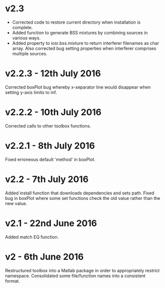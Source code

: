 # v2.3

* Corrected code to restore current directory when installation is complete.
* Added function to generate BSS mixtures by combining sources in various ways.
* Added property to iosr.bss.mixture to return interferer filenames as char array. Also corrected bug setting properties when interferer comprises multiple sources.

# v2.2.3 - 12th July 2016

Corrected boxPlot bug whereby x-separator line would disappear when setting y-axis limits to inf.

# v2.2.2 - 10th July 2016

Corrected calls to other toolbox functions.

# v2.2.1 - 8th July 2016

Fixed erroneous default 'method' in boxPlot.

# v2.2 - 7th July 2016

Added install function that downloads dependencies and sets path. Fixed bug in boxPlot where some set functions check the old value rather than the new value.

# v2.1 - 22nd June 2016

Added match EQ function.

# v2 - 6th June 2016

Restructured toolbox into a Matlab package in order to appropriately restrict namespace. Consolidated some file/function names into a consistent format.
